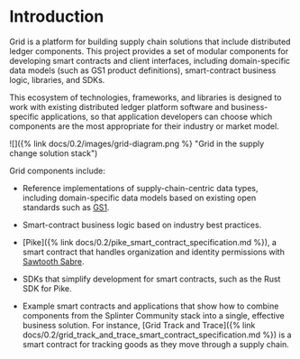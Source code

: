 # Introduction

<!--
  Copyright (c) 2024 Bitwise IO, Inc.
  Copyright (c) 2019-2020 Cargill Incorporated
  Copyright (c) 2015-2017 Intel Corporation
  Licensed under Creative Commons Attribution 4.0 International License
  https://creativecommons.org/licenses/by/4.0/
-->

Grid is a platform for building supply chain solutions that include
distributed ledger components. This project provides a set of modular
components for developing smart contracts and client interfaces, including
domain-specific data models (such as GS1 product definitions), smart-contract
business logic, libraries, and SDKs.

This ecosystem of technologies, frameworks, and libraries is designed to
work with existing distributed ledger platform software and business-specific
applications, so that application developers can choose which components are
the most appropriate for their industry or market model.

![]({% link docs/0.2/images/grid-diagram.png %}
"Grid in the supply change solution stack")

Grid components include:

* Reference implementations of supply-chain-centric data types, including
  domain-specific data models based on existing open standards such as
  [GS1](https://www.gs1.org/standards).

* Smart-contract business logic based on industry best practices.

* [Pike]({% link docs/0.2/pike_smart_contract_specification.md %}),
  a smart contract that handles organization and identity permissions
  with [Sawtooth Sabre](https://github.com/splintercommunity/sawtooth-sabre).

* SDKs that simplify development for smart contracts, such as the Rust SDK for
  Pike.

* Example smart contracts and applications that show how to combine components
  from the Splinter Community stack into a single, effective business solution.
  For instance, [Grid Track and
  Trace]({% link docs/0.2/grid_track_and_trace_smart_contract_specification.md
  %})
  is a smart contract for tracking goods as they move through a supply chain.
